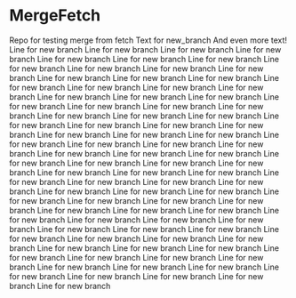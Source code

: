 # MergeFetch
Repo for testing merge from fetch
Text for new_branch
And even more text!
Line for new branch
Line for new branch
Line for new branch
Line for new branch
Line for new branch
Line for new branch
Line for new branch
Line for new branch
Line for new branch
Line for new branch
Line for new branch
Line for new branch
Line for new branch
Line for new branch
Line for new branch
Line for new branch
Line for new branch
Line for new branch
Line for new branch
Line for new branch
Line for new branch
Line for new branch
Line for new branch
Line for new branch
Line for new branch
Line for new branch
Line for new branch
Line for new branch
Line for new branch
Line for new branch
Line for new branch
Line for new branch
Line for new branch
Line for new branch
Line for new branch
Line for new branch
Line for new branch
Line for new branch
Line for new branch
Line for new branch
Line for new branch
Line for new branch
Line for new branch
Line for new branch
Line for new branch
Line for new branch
Line for new branch
Line for new branch
Line for new branch
Line for new branch
Line for new branch
Line for new branch
Line for new branch
Line for new branch
Line for new branch
Line for new branch
Line for new branch
Line for new branch
Line for new branch
Line for new branch
Line for new branch
Line for new branch
Line for new branch
Line for new branch
Line for new branch
Line for new branch
Line for new branch
Line for new branch
Line for new branch
Line for new branch
Line for new branch
Line for new branch
Line for new branch
Line for new branch
Line for new branch
Line for new branch
Line for new branch
Line for new branch
Line for new branch
Line for new branch
Line for new branch
Line for new branch
Line for new branch
Line for new branch
Line for new branch
Line for new branch
Line for new branch
Line for new branch
Line for new branch
